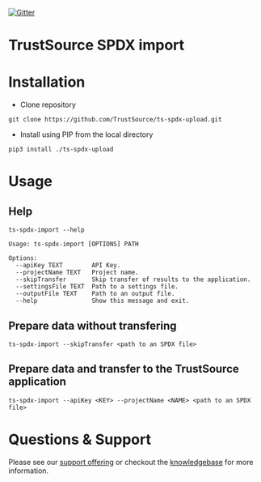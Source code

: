 [![Gitter](https://badges.gitter.im/TrustSource/community.svg)](https://gitter.im/TrustSource/community?utm_source=badge&utm_medium=badge&utm_campaign=pr-badge)

# TrustSource SPDX import


# Installation

- Clone repository
```shell
git clone https://github.com/TrustSource/ts-spdx-upload.git
```

- Install using PIP from the local directory
```shell
pip3 install ./ts-spdx-upload 
```

# Usage

## Help

```shell
ts-spdx-import --help
```
```shell
Usage: ts-spdx-import [OPTIONS] PATH

Options:
  --apiKey TEXT        API Key.
  --projectName TEXT   Project name.
  --skipTransfer       Skip transfer of results to the application.
  --settingsFile TEXT  Path to a settings file.
  --outputFile TEXT    Path to an output file.
  --help               Show this message and exit. 
```

## Prepare data without transfering 

```shell
ts-spdx-import --skipTransfer <path to an SPDX file> 
```

## Prepare data and transfer to the TrustSource application  

```shell
ts-spdx-import --apiKey <KEY> --projectName <NAME> <path to an SPDX file> 
```

# Questions & Support
Please see our [support offering](https://www.trustsource.io/support) or checkout the [knowledgebase](https://support.trustsource.io) for more information.
